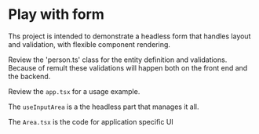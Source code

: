 # Play with form    
Ths project is intended to demonstrate a headless form that handles layout and validation, with flexible component rendering.

Review the 'person.ts' class for the entity definition and validations. Because of remult these validations will happen both on the front end and the backend.

Review the `app.tsx` for a usage example.

The `useInputArea` is a the headless part that manages it all.

The `Area.tsx` is the code for application specific UI